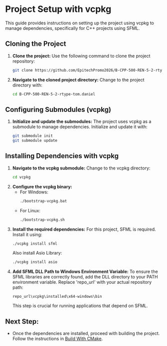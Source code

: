 # Project Setup with vcpkg

This guide provides instructions on setting up the project using vcpkg to manage dependencies, specifically for C++ projects using SFML.

## Cloning the Project

1. **Clone the project:**
   Use the following command to clone the project repository:
   ```bash
   git clone https://github.com/EpitechPromo2026/B-CPP-500-REN-5-2-rtype-tom.daniel
   ```
2. **Navigate to the cloned project directory:**
   Change to the project directory with:
   ```bash
   cd B-CPP-500-REN-5-2-rtype-tom.daniel
   ```

## Configuring Submodules (vcpkg)

1. **Initialize and update the submodules:**
   The project uses vcpkg as a submodule to manage dependencies. Initialize and update it with:
   ```bash
   git submodule init
   git submodule update
   ```

## Installing Dependencies with vcpkg

1. **Navigate to the vcpkg submodule:**
   Change to the vcpkg directory:
   ```bash
   cd vcpkg
   ```
2. **Configure the vcpkg binary:**
   - For Windows:
     ```bash
     ./bootstrap-vcpkg.bat
     ```
   - For Linux:
     ```bash
     ./bootstrap-vcpkg.sh
     ```
3. **Install the required dependencies:**
   For this project, SFML is required. Install it using:
   ```bash
   ./vcpkg install sfml
   ```
   Also install Asio Library:
   ```bash
   ./vcpkg install asio
   ```
4. **Add SFML DLL Path to Windows Environment Variable:**
   To ensure the SFML libraries are correctly found, add the DLL directory to your PATH environment variable. Replace 'repo_url' with your actual repository path:
   ```plaintext
   repo_url\vcpkg\installed\x64-windows\bin
   ```
   This step is crucial for running applications that depend on SFML.

## Next Step:
- Once the dependencies are installed, proceed with building the project. Follow the instructions in [Build With CMake](BuildWithCMake.md).

